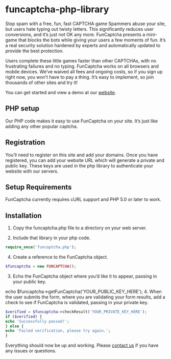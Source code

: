funcaptcha-php-library
======================

Stop spam with a free, fun, fast CAPTCHA game
Spammers abuse your site, but users hate typing out twisty letters. This significantly reduces user conversions, and it’s just not OK any more. FunCaptcha presents a mini-game that blocks the bots while giving your users a few moments of fun. It’s a real security solution hardened by experts and automatically updated to provide the best protection.

Users complete these little games faster than other CAPTCHAs, with no frustrating failures and no typing. FunCaptcha works on all browsers and mobile devices. We’ve waived all fees and ongoing costs, so if you sign up right now, you won’t have to pay a thing. It’s easy to implement, so join thousands of other sites and try it!

You can get started and view a demo at our [website](https://www.funcaptcha.co).

## PHP setup
Our PHP code makes it easy to use FunCaptcha on your site. It’s just like adding any other popular captcha.

## Registration
You’ll need to register on this site and add your domains. Once you have registered, you can add your website URL which will generate a private and public key. These keys are used in the php library to authenticate your website with our servers.

## Setup Requirements

FunCaptcha currently requires cURL support and PHP 5.0 or later to work.

## Installation

1. Copy the funcaptcha.php file to a directory on your web server.

2. Include that library in your php code.

```php
require_once('funcaptcha.php');
```

4. Create a reference to the FunCaptcha object.

```php
$funcaptcha = new FUNCAPTCHA();
```

3. Echo the FunCaptcha object where you’d like it to appear, passing in your public key.

echo $funcaptcha->getFunCaptcha('YOUR_PUBLIC_KEY_HERE');
4. When the user submits the form, where you are validating your form results, add a check to see if FunCaptcha is validated, passing in your private key.

```php
$verified = $funcaptcha->checkResult('YOUR_PRIVATE_KEY_HERE');
if ($verified) {
echo 'Successfully passed!';
} else {
echo 'Failed verification, please try again.';
}
```

Everything should now be up and working. Please [contact us](https://www.funcaptcha.co/contact-us/) if you have any issues or questions.

